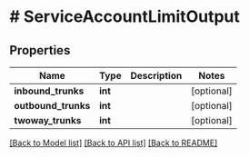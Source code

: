 # # ServiceAccountLimitOutput

## Properties

Name | Type | Description | Notes
------------ | ------------- | ------------- | -------------
**inbound_trunks** | **int** |  | [optional]
**outbound_trunks** | **int** |  | [optional]
**twoway_trunks** | **int** |  | [optional]

[[Back to Model list]](../../README.md#models) [[Back to API list]](../../README.md#endpoints) [[Back to README]](../../README.md)

